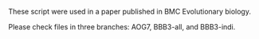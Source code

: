 These script were used in a paper published in BMC Evolutionary biology.

Please check files in three branches: AOG7, BBB3-all, and BBB3-indi.
